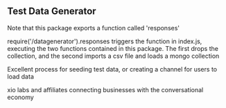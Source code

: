 
## Test Data Generator

Note that this package exports a function called 'responses'

require('/datagenerator').responses triggers the function in index.js, executing the two functions contained in this package. The first drops the collection, and the second imports a csv file and loads a mongo collection

Excellent process for seeding test data, or creating a channel for users to load data



xio labs and affiliates
connecting businesses with the conversational economy
